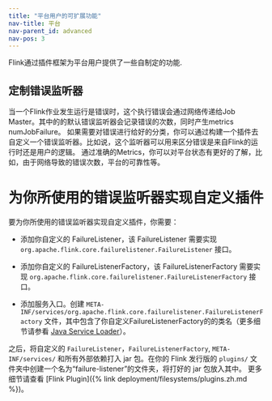 ```yaml
---
title: "平台用户的可扩展功能"
nav-title: 平台
nav-parent_id: advanced
nav-pos: 3
---
```

<!--
Licensed to the Apache Software Foundation (ASF) under one
or more contributor license agreements.  See the NOTICE file
distributed with this work for additional information
regarding copyright ownership.  The ASF licenses this file
to you under the Apache License, Version 2.0 (the
"License"); you may not use this file except in compliance
with the License.  You may obtain a copy of the License at

  http://www.apache.org/licenses/LICENSE-2.0

Unless required by applicable law or agreed to in writing,
software distributed under the License is distributed on an
"AS IS" BASIS, WITHOUT WARRANTIES OR CONDITIONS OF ANY
KIND, either express or implied.  See the License for the
specific language governing permissions and limitations
under the License.
-->

Flink通过插件框架为平台用户提供了一些自制定的功能.

## 定制错误监听器
当一个Flink作业发生运行是错误时，这个执行错误会通过网络传递给Job Master。其中的的默认错误监听器会记录错误的次数，同时产生metrics numJobFailure。
如果需要对错误进行给好的分类，你可以通过构建一个插件去自定义一个错误监听器。比如说，这个监听器可以用来区分错误是来自Flink的运行时还是用户的逻辑。
通过准确的Metrics，你可以对平台状态有更好的了解，比如，由于网络导致的错误次数，平台的可靠性等。


# 为你所使用的错误监听器实现自定义插件

要为你所使用的错误监听器实现自定义插件，你需要：

  - 添加你自定义的 FailureListener，该 FailureListener 需要实现  `org.apache.flink.core.failurelistener.FailureListener` 接口。
  
  - 添加你自定义的 FailureListenerFactory，该 FailureListenerFactory 需要实现  `org.apache.flink.core.failurelistener.FailureListenerFactory` 接口。

  - 添加服务入口。创建 `META-INF/services/org.apache.flink.core.failurelistener.FailureListenerFactory` 文件，其中包含了你自定义FailureListenerFactory的的类名（更多细节请参看 [Java Service Loader](https://docs.oracle.com/javase/8/docs/api/java/util/ServiceLoader.html)）。

之后，将自定义的 `FailureListener`，`FailureListenerFactory`, `META-INF/services/` 和所有外部依赖打入 jar 包。在你的 Flink 发行版的 `plugins/` 文件夹中创建一个名为“failure-listener”的文件夹，将打好的 jar 包放入其中。
更多细节请查看 [Flink Plugin]({% link deployment/filesystems/plugins.zh.md %})。
